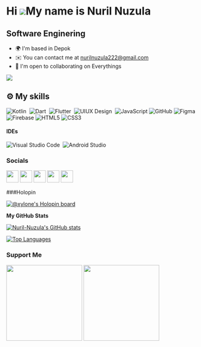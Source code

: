 Hi ![](https://user-images.githubusercontent.com/18350557/176309783-0785949b-9127-417c-8b55-ab5a4333674e.gif)My name is Nuril Nuzula
====================================================================================================================================

Software Enginering
--------

* 🌍  I'm based in Depok
* ✉️  You can contact me at [nurilnuzula222@gmail.com](mailto:nurilnuzula222@gmail.com)
* 🤝  I'm open to collaborating on Everythings

<a href="https://www.github.com/Nuril-Nuzula" target="_blank" rel="noreferrer"><img
src="https://img.shields.io/github/followers/Nuril-Nuzula?logo=github&style=for-the-badge&color=3382ed&labelColor=1c1917" /></a>

## ⚙️ My skills

![Kotlin](https://img.shields.io/badge/Kotlin-3E515A?style=for-the-badge&logo=kotlin&logoColor=white)&nbsp;
![Dart](https://img.shields.io/badge/Dart-01579B.svg?style=for-the-badge&logo=dart&logoColor=white)&nbsp;
![Flutter](https://img.shields.io/badge/Flutter-29B6F6.svg?style=for-the-badge&logo=flutter&logoColor=white)&nbsp;
![UIUX Design](https://img.shields.io/badge/Figma-000000.svg?style=for-the-badge&logo=figma&logoColor=white)&nbsp;
![JavaScript](https://img.shields.io/badge/JavaScript-F7DF1E?style=for-the-badge&logo=javascript&logoColor=black)
![GitHub](https://img.shields.io/badge/github%20-%23121011.svg?&style=for-the-badge&logo=github&logoColor=white&color=283238)
![Figma](https://img.shields.io/badge/Figma-F24E1E?style=for-the-badge&logo=figma&logoColor=white)
![Firebase](https://img.shields.io/badge/firebase-ffca28?style=for-the-badge&logo=firebase&logoColor=black)
![HTML5](https://img.shields.io/badge/html5%20-%23E34F26.svg?&style=for-the-badge&logo=html5&logoColor=white)
![CSS3](https://img.shields.io/badge/css3%20-%231572B6.svg?&style=for-the-badge&logo=css3&logoColor=white)

#### IDEs

![Visual Studio Code](https://img.shields.io/badge/Visual%20Studio%20Code-0078d7.svg?style=for-the-badge&logo=visual-studio-code&logoColor=white)&nbsp;
![Android Studio](https://img.shields.io/badge/Android%20Studio-000000.svg?style=for-the-badge&logo=android-studio&logoColor=white)&nbsp;

### Socials

<p align="left"> <a href="https://discord.com/users/XYLONE#0735" target="_blank" rel="noreferrer"><img src="https://raw.githubusercontent.com/danielcranney/readme-generator/main/public/icons/socials/discord.svg" width="32" height="32" /></a> <a href="https://www.dribbble.com/Zaphkiell" target="_blank" rel="noreferrer"><img src="https://raw.githubusercontent.com/danielcranney/readme-generator/main/public/icons/socials/dribbble.svg" width="32" height="32" /></a> <a href="https://www.github.com/Nuril-Nuzula" target="_blank" rel="noreferrer"><img src="https://raw.githubusercontent.com/danielcranney/readme-generator/main/public/icons/socials/github.svg" width="32" height="32" /></a> <a href="https://www.linkedin.com/in/nuril-nuzula-26nhr/" target="_blank" rel="noreferrer"><img src="https://raw.githubusercontent.com/danielcranney/readme-generator/main/public/icons/socials/linkedin.svg" width="32" height="32" /></a> <a href="https://www.youtube.com/channel/UC6pJ7C7d4iTJYmyUkryIkOA" target="_blank" rel="noreferrer"><img src="https://raw.githubusercontent.com/danielcranney/readme-generator/main/public/icons/socials/youtube.svg" width="32" height="32" /></a></p>

###Holopin

[![@xylone's Holopin board](https://holopin.me/xylone)](https://holopin.io/@xylone)

<b>My GitHub Stats</b>

<a href="http://www.github.com/Nuril-Nuzula"><img src="https://github-readme-stats.vercel.app/api?username=Nuril-Nuzula&show_icons=true&hide=&count_private=true&title_color=14b8a6&text_color=ffffff&icon_color=3382ed&bg_color=1c1917&hide_border=true&show_icons=true" alt="Nuril-Nuzula's GitHub stats" /></a>

<a href="https://github.com/Nuril-Nuzula" align="left"><img src="https://github-readme-stats.vercel.app/api/top-langs/?username=Nuril-Nuzula&langs_count=10&title_color=14b8a6&text_color=ffffff&icon_color=3382ed&bg_color=1c1917&hide_border=true&locale=en&custom_title=Top%20%Languages" alt="Top Languages" /></a>

### Support Me

<a href="https://www.buymeacoffee.com/xylone"><img src="https://cdn.buymeacoffee.com/buttons/v2/default-yellow.png" width="200" /></a>
<a href="https://trakteer.id/xylone/tip"><img src="https://cdn.trakteer.id/images/mix/navbar-logo.png" width="200" /></a>
